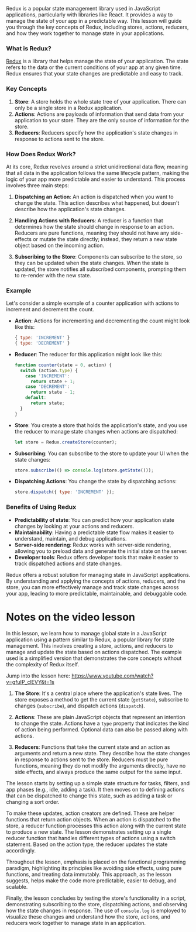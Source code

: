 
Redux is a popular state management library used in JavaScript applications, particularly with libraries like React. It provides a way to manage the state of your app in a predictable way. This lesson will guide you through the key concepts of Redux, including stores, actions, reducers, and how they work together to manage state in your applications.

### What is Redux?

[Redux](https://redux.js.org/) is a library that helps manage the state of your application. The state refers to the data or the current conditions of your app at any given time. Redux ensures that your state changes are predictable and easy to track.

### Key Concepts

1. **Store**: A store holds the whole state tree of your application. There can only be a single store in a Redux application.
2. **Actions**: Actions are payloads of information that send data from your application to your store. They are the only source of information for the store.
3. **Reducers**: Reducers specify how the application's state changes in response to actions sent to the store.

### How Does Redux Work?

At its core, Redux revolves around a strict unidirectional data flow, meaning that all data in the application follows the same lifecycle pattern, making the logic of your app more predictable and easier to understand. This process involves three main steps:

1. **Dispatching an Action**: An action is dispatched when you want to change the state. This action describes what happened, but doesn't describe how the application's state changes.

2. **Handling Actions with Reducers**: A reducer is a function that determines how the state should change in response to an action. Reducers are pure functions, meaning they should not have any side-effects or mutate the state directly; instead, they return a new state object based on the incoming action.

3. **Subscribing to the Store**: Components can subscribe to the store, so they can be updated when the state changes. When the state is updated, the store notifies all subscribed components, prompting them to re-render with the new state.

### Example

Let's consider a simple example of a counter application with actions to increment and decrement the count.

- **Action**: Actions for incrementing and decrementing the count might look like this:
  ```javascript
  { type: 'INCREMENT' }
  { type: 'DECREMENT' }
  ```

- **Reducer**: The reducer for this application might look like this:
  ```javascript
  function counter(state = 0, action) {
    switch (action.type) {
      case 'INCREMENT':
        return state + 1;
      case 'DECREMENT':
        return state - 1;
      default:
        return state;
    }
  }
  ```

- **Store**: You create a store that holds the application's state, and you use the reducer to manage state changes when actions are dispatched:
  ```javascript
  let store = Redux.createStore(counter);
  ```

- **Subscribing**: You can subscribe to the store to update your UI when the state changes:
  ```javascript
  store.subscribe(() => console.log(store.getState()));
  ```

- **Dispatching Actions**: You change the state by dispatching actions:
  ```javascript
  store.dispatch({ type: 'INCREMENT' });
  ```

### Benefits of Using Redux

- **Predictability of state**: You can predict how your application state changes by looking at your actions and reducers.
- **Maintainability**: Having a predictable state flow makes it easier to understand, maintain, and debug applications.
- **Server-side rendering**: Redux works with server-side rendering, allowing you to preload data and generate the initial state on the server.
- **Developer tools**: Redux offers developer tools that make it easier to track dispatched actions and state changes.

Redux offers a robust solution for managing state in JavaScript applications. By understanding and applying the concepts of actions, reducers, and the store, you can more effectively manage and track state changes across your app, leading to more predictable, maintainable, and debuggable code.

# Notes on the video lesson

In this lesson, we learn how to manage global state in a JavaScript application using a pattern similar to Redux, a popular library for state management. This involves creating a store, actions, and reducers to manage and update the state based on actions dispatched. The example used is a simplified version that demonstrates the core concepts without the complexity of Redux itself.

Jump into the lesson here: https://www.youtube.com/watch?v=gfuIP_clEVY&t=1s

1. **The Store**: It's a central place where the application's state lives. The store exposes a method to get the current state (`getState`), subscribe to changes (`subscribe`), and dispatch actions (`dispatch`).

2. **Actions**: These are plain JavaScript objects that represent an intention to change the state. Actions have a `type` property that indicates the kind of action being performed. Optional data can also be passed along with actions.

3. **Reducers**: Functions that take the current state and an action as arguments and return a new state. They describe how the state changes in response to actions sent to the store. Reducers must be pure functions, meaning they do not modify the arguments directly, have no side effects, and always produce the same output for the same input.

The lesson starts by setting up a simple state structure for tasks, filters, and app phases (e.g., idle, adding a task). It then moves on to defining actions that can be dispatched to change this state, such as adding a task or changing a sort order.

To make these updates, action creators are defined. These are helper functions that return action objects. When an action is dispatched to the store, a reducer function processes this action along with the current state to produce a new state. The lesson demonstrates setting up a single reducer function that handles different types of actions using a switch statement. Based on the action type, the reducer updates the state accordingly.

Throughout the lesson, emphasis is placed on the functional programming paradigm, highlighting its principles like avoiding side effects, using pure functions, and treating data immutably. This approach, as the lesson suggests, helps make the code more predictable, easier to debug, and scalable.

Finally, the lesson concludes by testing the store's functionality in a script, demonstrating subscribing to the store, dispatching actions, and observing how the state changes in response. The use of `console.log` is employed to visualize these changes and understand how the store, actions, and reducers work together to manage state in an application.